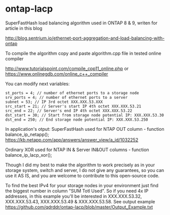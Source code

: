 # ontap-lacp
SuperFastHash load balancing algorithm used in ONTAP 8 & 9, writen for article in this blog

http://blog.sentrium.io/ethernet-port-aggregation-and-load-balancing-with-ontap

To compile the algorithm copy and paste algorithm.cpp file in tested online compiler 

http://www.tutorialspoint.com/compile_cpp11_online.php or https://www.onlinegdb.com/online_c++_compiler

You can modify next variables:

    st_ports = 4; // number of ethernet ports to a storage node
    srv_ports = 4; // number of ethernet ports to a server
    subnet = 53; // IP 3rd octet XXX.XXX.53.XXX
    src_start = 21; // Server's start IP 4th octet XXX.XXX.53.21
    src_end = 22; // Server's end IP 4th octet XXX.XXX.53.22
    dst_start = 30; // Start from storage node potential IP: XXX.XXX.53.30
    dst_end = 250; // End storage node potential IP: XXX.XXX.53.250


In application's otput:
SuperFastHash used for NTAP OUT column - function balance_ip_netapp(); https://kb.netapp.com/app/answers/answer_view/a_id/1032252

Ordinary XOR used for NTAP IN & Server IN&OUT columns - function balance_ip_lacp_xor();    
    
Though I did my best to make the algorithm to work precisely as in your storage system, switch and server, I do not give any guarantees, so you can use it AS IS, and you are welcome to contribute to this open-source code.  

To find the best IPv4 for your storage nodes in your environment just find the biggest number in column "SUM Totl Used". So if you need 4x IP addresses, in this example you'll be interested in XXX.XXX.53.32, XXX.XXX.53.43, XXX.XXX.53.49 & XXX.XXX.53.58.
See output example https://github.com/qdrddr/ontap-lacp/blob/master/Output_Example.txt

